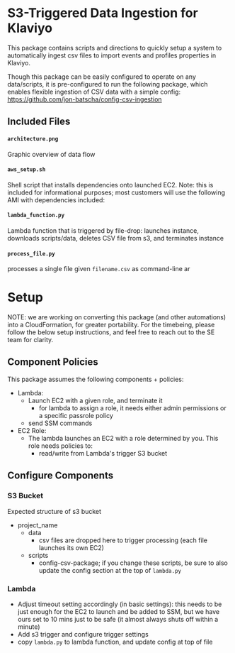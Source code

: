 # S3-Triggered Data Ingestion for Klaviyo

This package contains scripts and directions to quickly setup a system to automatically ingest csv files to import events and profiles properties in Klaviyo.

Though this package can be easily configured to operate on any data/scripts, it is pre-configured to run the following package, which enables flexible ingestion of CSV data with a simple config: https://github.com/jon-batscha/config-csv-ingestion

## Included Files

#### `architecture.png`

Graphic overview of data flow

#### `aws_setup.sh`

Shell script that installs dependencies onto launched EC2. Note: this is included for informational purposes; most customers will use the following AMI with dependencies included: 

#### `lambda_function.py`

Lambda function that is triggered by file-drop: launches instance, downloads scripts/data, deletes CSV file from s3, and terminates instance

#### `process_file.py`

processes a single file given `filename.csv` as command-line ar

# Setup

NOTE: we are working on converting this package (and other automations) into a CloudFormation, for greater portability. For the timebeing, please follow the below setup instructions, and feel free to reach out to the SE team for clarity.

## Component Policies

This package assumes the following components + policies:

- Lambda:
	- Launch EC2 with a given role, and terminate it
		- for lambda to assign a role, it needs either admin permissions or a specific passrole policy
	- send SSM commands
- EC2 Role:
	- The lambda launches an EC2 with a role determined by you. This role needs policies to:
		- read/write from Lambda's trigger S3 bucket

## Configure Components

### S3 Bucket

Expected structure of s3 bucket

- project_name
	- data
		- csv files are dropped here to trigger processing (each file launches its own EC2)
	- scripts
		- config-csv-package; if you change these scripts, be sure to also update the config section at the top of `lambda.py`

### Lambda

- Adjust timeout setting accordingly (in basic settings): this needs to be just enough for the EC2 to launch and be added to SSM, but we have ours set to 10 mins just to be safe (it almost always shuts off within a minute)
- Add s3 trigger and configure trigger settings
- copy `lambda.py` to lambda function, and update config at top of file



